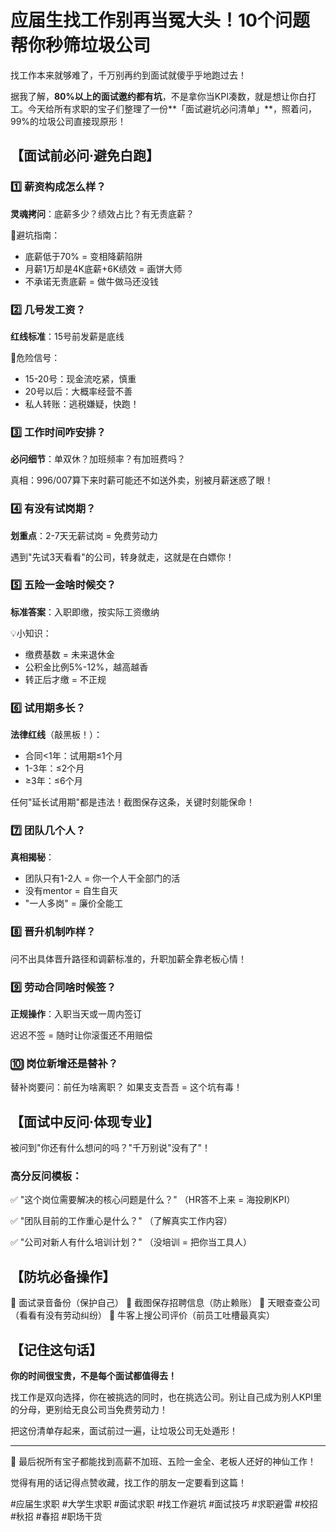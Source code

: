 # 应届生找工作别再当冤大头！10个问题帮你秒筛垃圾公司

找工作本来就够难了，千万别再约到面试就傻乎乎地跑过去！

据我了解，**80%以上的面试邀约都有坑**，不是拿你当KPI凑数，就是想让你白打工。今天给所有求职的宝子们整理了一份**「面试避坑必问清单」**，照着问，99%的垃圾公司直接现原形！

## 【面试前必问·避免白跑】

### 1️⃣ 薪资构成怎么样？
**灵魂拷问**：底薪多少？绩效占比？有无责底薪？

🚩避坑指南：
- 底薪低于70% = 变相降薪陷阱
- 月薪1万却是4K底薪+6K绩效 = 画饼大师
- 不承诺无责底薪 = 做牛做马还没钱

### 2️⃣ 几号发工资？
**红线标准**：15号前发薪是底线

🚩危险信号：
- 15-20号：现金流吃紧，慎重
- 20号以后：大概率经营不善
- 私人转账：逃税嫌疑，快跑！

### 3️⃣ 工作时间咋安排？
**必问细节**：单双休？加班频率？有加班费吗？

真相：996/007算下来时薪可能还不如送外卖，别被月薪迷惑了眼！

### 4️⃣ 有没有试岗期？
**划重点**：2-7天无薪试岗 = 免费劳动力

遇到"先试3天看看"的公司，转身就走，这就是在白嫖你！

### 5️⃣ 五险一金啥时候交？
**标准答案**：入职即缴，按实际工资缴纳

💡小知识：
- 缴费基数 = 未来退休金
- 公积金比例5%-12%，越高越香
- 转正后才缴 = 不正规

### 6️⃣ 试用期多长？
**法律红线**（敲黑板！）：
- 合同<1年：试用期≤1个月
- 1-3年：≤2个月
- ≥3年：≤6个月

任何"延长试用期"都是违法！截图保存这条，关键时刻能保命！

### 7️⃣ 团队几个人？
**真相揭秘**：
- 团队只有1-2人 = 你一个人干全部门的活
- 没有mentor = 自生自灭
- "一人多岗" = 廉价全能工

### 8️⃣ 晋升机制咋样？
问不出具体晋升路径和调薪标准的，升职加薪全靠老板心情！

### 9️⃣ 劳动合同啥时候签？
**正规操作**：入职当天或一周内签订

迟迟不签 = 随时让你滚蛋还不用赔偿

### 🔟 岗位新增还是替补？
替补岗要问：前任为啥离职？
如果支支吾吾 = 这个坑有毒！

## 【面试中反问·体现专业】

被问到"你还有什么想问的吗？"千万别说"没有了"！

### 高分反问模板：
✅ "这个岗位需要解决的核心问题是什么？"
（HR答不上来 = 海投刷KPI）

✅ "团队目前的工作重心是什么？"
（了解真实工作内容）

✅ "公司对新人有什么培训计划？"
（没培训 = 把你当工具人）

## 【防坑必备操作】

📌 面试录音备份（保护自己）
📌 截图保存招聘信息（防止赖账）
📌 天眼查查公司（看看有没有劳动纠纷）
📌 牛客上搜公司评价（前员工吐槽最真实）

## 【记住这句话】

**你的时间很宝贵，不是每个面试都值得去！**

找工作是双向选择，你在被挑选的同时，也在挑选公司。别让自己成为别人KPI里的分母，更别给无良公司当免费劳动力！

把这份清单存起来，面试前过一遍，让垃圾公司无处遁形！

---

💼 最后祝所有宝子都能找到高薪不加班、五险一金全、老板人还好的神仙工作！

觉得有用的话记得点赞收藏，找工作的朋友一定要看到这篇！

#应届生求职 #大学生求职 #面试求职 #找工作避坑 #面试技巧 #求职避雷 #校招 #秋招 #春招 #职场干货